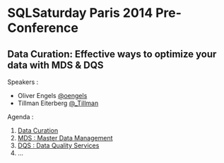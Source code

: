 # SQLSaturday Paris 2014 Pre-Conference
## Data Curation: Effective ways to optimize your data with MDS & DQS

Speakers :

* Oliver Engels [@oengels](https://twitter.com/oengels)
* Tillman Eiterberg [@_Tillman](https://twitter.com/_Tillman)

Agenda : 

1. [Data Curation](https://github.com/Fleid/SQLSat-Paris-2014---DQS-MDS-PreConf/blob/master/DataCuration.md)
2. [MDS : Master Data Management](https://github.com/Fleid/SQLSat-Paris-2014---DQS-MDS-PreConf/blob/master/MDS.md)
3. [DQS : Data Quality Services](https://github.com/Fleid/SQLSat-Paris-2014---DQS-MDS-PreConf/blob/master/DQS.md)
4. ...